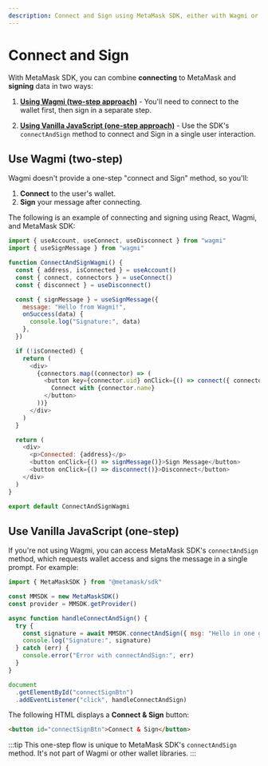 ```yaml
---
description: Connect and Sign using MetaMask SDK, either with Wagmi or Vanilla JavaScript.
---
```


# Connect and Sign

With MetaMask SDK, you can combine **connecting** to MetaMask and **signing** data in two ways:

1. [**Using Wagmi (two-step approach)**](#use-wagmi-two-step) - You'll need to connect to the wallet first, then sign in a separate step.

2. [**Using Vanilla JavaScript (one-step approach)**](#use-vanilla-javascript-one-step) - Use the SDK's `connectAndSign` method to connect and Sign in a single user interaction.

## Use Wagmi (two-step)

Wagmi doesn't provide a one-step "connect and Sign" method, so you'll:

1. **Connect** to the user's wallet.  
2. **Sign** your message after connecting.

The following is an example of connecting and signing using React, Wagmi, and MetaMask SDK:

```js
import { useAccount, useConnect, useDisconnect } from "wagmi"
import { useSignMessage } from "wagmi"

function ConnectAndSignWagmi() {
  const { address, isConnected } = useAccount()
  const { connect, connectors } = useConnect()
  const { disconnect } = useDisconnect()

  const { signMessage } = useSignMessage({
    message: "Hello from Wagmi!",
    onSuccess(data) {
      console.log("Signature:", data)
    },
  })

  if (!isConnected) {
    return (
      <div>
        {connectors.map((connector) => (
          <button key={connector.uid} onClick={() => connect({ connector })}>
            Connect with {connector.name}
          </button>
        ))}
      </div>
    )
  }

  return (
    <div>
      <p>Connected: {address}</p>
      <button onClick={() => signMessage()}>Sign Message</button>
      <button onClick={() => disconnect()}>Disconnect</button>
    </div>
  )
}

export default ConnectAndSignWagmi
```

## Use Vanilla JavaScript (one-step)

If you're not using Wagmi, you can access MetaMask SDK's `connectAndSign` method,
which requests wallet access and signs the message in a single prompt.
For example:

```js
import { MetaMaskSDK } from "@metamask/sdk"

const MMSDK = new MetaMaskSDK()
const provider = MMSDK.getProvider()

async function handleConnectAndSign() {
  try {
    const signature = await MMSDK.connectAndSign({ msg: "Hello in one go!" })
    console.log("Signature:", signature)
  } catch (err) {
    console.error("Error with connectAndSign:", err)
  }
}

document
  .getElementById("connectSignBtn")
  .addEventListener("click", handleConnectAndSign)
```

The following HTML displays a **Connect & Sign** button:

```html
<button id="connectSignBtn">Connect & Sign</button>
```

:::tip
This one-step flow is unique to MetaMask SDK's `connectAndSign` method.
It's not part of Wagmi or other wallet libraries.
:::
